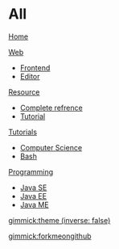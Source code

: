 # All

[Home](index.md)

[Web]()

  * [Frontend](web/frontend.md)
  * [Editor](web/editor.md)
  
[Resource]()

  * [Complete refrence](res/ref.md)
  * [Tutorial](res/tut.md)

[Tutorials]()

  * [Computer Science](tut/cs.md)
  * [Bash](tut/bash.md)
  
[Programming]()

  * [Java SE](prog/j2se.md)
  * [Java EE](prog/j2ee.md)
  * [Java ME](prog/j2me.md)

[gimmick:theme (inverse: false)](readable)

[gimmick:forkmeongithub](http://github.com/ghaseminya/all)
